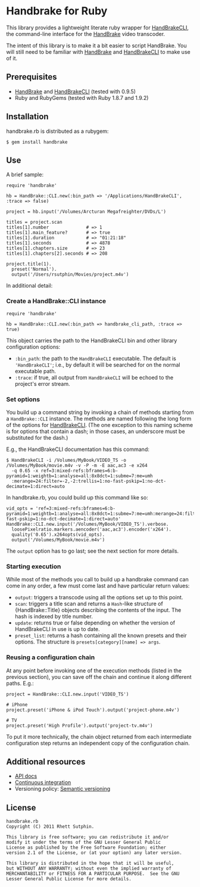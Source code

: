 Handbrake for Ruby
==================

This library provides a lightweight literate ruby wrapper for
[HandBrakeCLI][], the command-line interface for the [HandBrake][]
video transcoder.

[HandBrakeCLI]: https://trac.handbrake.fr/wiki/CLIGuide
[HandBrake]: http://handbrake.fr/

The intent of this library is to make it a bit easier to script
HandBrake. You will still need to be familiar with [HandBrake][] and
[HandBrakeCLI][] to make use of it.

Prerequisites
-------------

* [HandBrake][hb-dl] and [HandBrakeCLI][cli-dl] (tested with 0.9.5)
* Ruby and RubyGems (tested with Ruby 1.8.7 and 1.9.2)

[hb-dl]: http://handbrake.fr/downloads.php
[cli-dl]: http://handbrake.fr/downloads2.php

Installation
------------

handbrake.rb is distributed as a rubygem:

    $ gem install handbrake

Use
---

A brief sample:

    require 'handbrake'

    hb = HandBrake::CLI.new(:bin_path => '/Applications/HandBrakeCLI', :trace => false)

    project = hb.input('/Volumes/Arcturan Megafreighter/DVDs/L')

    titles = project.scan
    titles[1].number              # => 1
    titles[1].main_feature?       # => true
    titles[1].duration            # => "01:21:18"
    titles[1].seconds             # => 4878
    titles[1].chapters.size       # => 23
    titles[1].chapters[2].seconds # => 208

    project.title(1).
      preset('Normal').
      output('/Users/rsutphin/Movies/project.m4v')

In additional detail:

### Create a HandBrake::CLI instance

    require 'handbrake'

    hb = HandBrake::CLI.new(:bin_path => handbrake_cli_path, :trace => true)

This object carries the path to the HandBrakeCLI bin and other library
configuration options:

* `:bin_path`: the path to the `HandBrakeCLI` executable. The default
  is `'HandBrakeCLI'`; i.e., by default it will be searched for on the
  normal executable path.
* `:trace`: if true, all output from `HandBrakeCLI` will be echoed to
  the project's error stream.

### Set options

You build up a command string by invoking a chain of methods starting
from a `HandBrake::CLI` instance. The methods are named following the
long form of the options for [HandBrakeCLI][]. (The one exception to
this naming scheme is for options that contain a dash; in those cases,
an underscore must be substituted for the dash.)

E.g., the HandBrakeCLI documentation has this command:

    $ HandBrakeCLI -i /Volumes/MyBook/VIDEO_TS -o /Volumes/MyBook/movie.m4v -v -P -m -E aac,ac3 -e x264
      -q 0.65 -x ref=3:mixed-refs:bframes=6:b-pyramid=1:weightb=1:analyse=all:8x8dct=1:subme=7:me=umh
      :merange=24:filter=-2,-2:trellis=1:no-fast-pskip=1:no-dct-decimate=1:direct=auto

In handbrake.rb, you could build up this command like so:

    vid_opts = 'ref=3:mixed-refs:bframes=6:b-pyramid=1:weightb=1:analyse=all:8x8dct=1:subme=7:me=umh:merange=24:filter=-2,-2:trellis=1:no-fast-pskip=1:no-dct-decimate=1:direct=auto'
    HandBrake::CLI.new.input('/Volumes/MyBook/VIDEO_TS').verbose.
      loosePixelratio.markers.aencoder('aac,ac3').encoder('x264').
      quality('0.65').x264opts(vid_opts).
      output('/Volumes/MyBook/movie.m4v')

The `output` option has to go last; see the next section for more details.

### Starting execution

While most of the methods you call to build up a handbrake command can
come in any order, a few must come last and have particular return
values:

* `output`: triggers a transcode using all the options set up to this
  point.
* `scan`: triggers a title scan and returns a `Hash`-like structure
  of {HandBrake::Title} objects describing the contents of the
  input. The hash is indexed by title number.
* `update`: returns true or false depending on whether the version of
  HandBrakeCLI in use is up to date.
* `preset_list`: returns a hash containing all the known presets and
  their options. The structure is `presets[category][name] => args`.

### Reusing a configuration chain

At any point before invoking one of the execution methods (listed in
the previous section), you can save off the chain and continue it
along different paths.  E.g.:

    project = HandBrake::CLI.new.input('VIDEO_TS')

    # iPhone
    project.preset('iPhone & iPod Touch').output('project-phone.m4v')

    # TV
    project.preset('High Profile').output('project-tv.m4v')

To put it more technically, the chain object returned from each
intermediate configuration step returns an independent copy of the
configuration chain.

Additional resources
--------------------

* [API docs](http://rubydoc.info/gems/handbrake.rb)
* [Continuous integration](http://travis-ci.org/#!/rsutphin/handbrake.rb)
* Versioning policy: [Semantic versioning](http://semver.org/)

License
-------

    handbrake.rb
    Copyright (C) 2011 Rhett Sutphin.

    This library is free software; you can redistribute it and/or
    modify it under the terms of the GNU Lesser General Public
    License as published by the Free Software Foundation; either
    version 2.1 of the License, or (at your option) any later version.

    This library is distributed in the hope that it will be useful,
    but WITHOUT ANY WARRANTY; without even the implied warranty of
    MERCHANTABILITY or FITNESS FOR A PARTICULAR PURPOSE.  See the GNU
    Lesser General Public License for more details.
